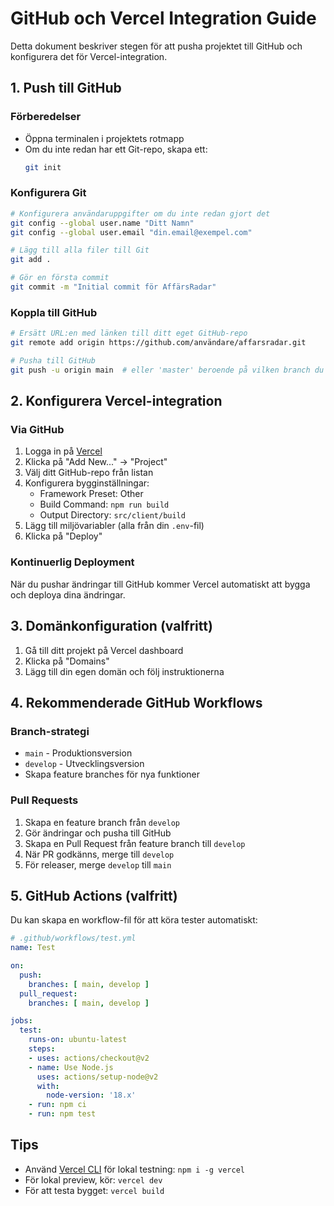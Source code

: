 # GitHub och Vercel Integration Guide

Detta dokument beskriver stegen för att pusha projektet till GitHub och konfigurera det för Vercel-integration.

## 1. Push till GitHub

### Förberedelser
- Öppna terminalen i projektets rotmapp
- Om du inte redan har ett Git-repo, skapa ett:
  ```bash
  git init
  ```

### Konfigurera Git
```bash
# Konfigurera användaruppgifter om du inte redan gjort det
git config --global user.name "Ditt Namn"
git config --global user.email "din.email@exempel.com"

# Lägg till alla filer till Git
git add .

# Gör en första commit
git commit -m "Initial commit för AffärsRadar"
```

### Koppla till GitHub
```bash
# Ersätt URL:en med länken till ditt eget GitHub-repo
git remote add origin https://github.com/användare/affarsradar.git

# Pusha till GitHub
git push -u origin main  # eller 'master' beroende på vilken branch du använder
```

## 2. Konfigurera Vercel-integration

### Via GitHub
1. Logga in på [Vercel](https://vercel.com/)
2. Klicka på "Add New..." -> "Project"
3. Välj ditt GitHub-repo från listan
4. Konfigurera bygginställningar:
   - Framework Preset: Other
   - Build Command: `npm run build`
   - Output Directory: `src/client/build`
5. Lägg till miljövariabler (alla från din `.env`-fil)
6. Klicka på "Deploy"

### Kontinuerlig Deployment
När du pushar ändringar till GitHub kommer Vercel automatiskt att bygga och deploya dina ändringar.

## 3. Domänkonfiguration (valfritt)

1. Gå till ditt projekt på Vercel dashboard
2. Klicka på "Domains"
3. Lägg till din egen domän och följ instruktionerna

## 4. Rekommenderade GitHub Workflows

### Branch-strategi
- `main` - Produktionsversion
- `develop` - Utvecklingsversion
- Skapa feature branches för nya funktioner

### Pull Requests
1. Skapa en feature branch från `develop`
2. Gör ändringar och pusha till GitHub
3. Skapa en Pull Request från feature branch till `develop`
4. När PR godkänns, merge till `develop`
5. För releaser, merge `develop` till `main`

## 5. GitHub Actions (valfritt)

Du kan skapa en workflow-fil för att köra tester automatiskt:

```yaml
# .github/workflows/test.yml
name: Test

on:
  push:
    branches: [ main, develop ]
  pull_request:
    branches: [ main, develop ]

jobs:
  test:
    runs-on: ubuntu-latest
    steps:
    - uses: actions/checkout@v2
    - name: Use Node.js
      uses: actions/setup-node@v2
      with:
        node-version: '18.x'
    - run: npm ci
    - run: npm test
```

## Tips

- Använd [Vercel CLI](https://vercel.com/docs/cli) för lokal testning: `npm i -g vercel`
- För lokal preview, kör: `vercel dev`
- För att testa bygget: `vercel build` 